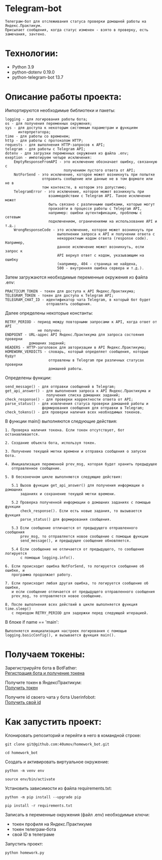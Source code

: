 # Telegram-bot

```
Телеграм-бот для отслеживания статуса проверки домашней работы на Яндекс.Практикум.
Присылает сообщения, когда статус изменен - взято в проверку, есть замечания, зачтено.
```

# Технологии:
- Python 3.9
- python-dotenv 0.19.0
- python-telegram-bot 13.7

# Описание работы проекта:

Импортируются необходимые библиотеки и пакеты:

    logging - для логирования работы бота;
    os - для получения переменных окружения;
    sys - для доступа к некоторым системным параметрам и функциям
          интерпретатора;
    time - для работы со временем;
    http - для работы с протоколом HTTP;
    requests - для выполнения HTTP-запросов к API;
    telegram - для работы с Telegram API;
    dotenv - для загрузки переменных окружения из файла .env;
    exeption - импотируем четыре исключения:
        EmptyResponseFromAPI - это исключение обозначает ошибку, связанную с
                               получением пустого ответа от API;
        NotForSend - это исключение, которое может возникнуть при попытке
                     отправить сообщение или данные не в том формате или не в
                     том контексте, в котором это допустимо;
        TelegramError - это исключение, которое может возникнуть при
                        взаимодействии с Telegram API. Такое исключение может
                        быть связано с различными ошибками, которые могут
                        произойти в процессе работы с Telegram API,
                        например: ошибки аутентификации, проблемы с сетевым
                        подключением, ограничениями на использование API и т.д.;
        WrongResponseCode - это исключение, которое может возникнуть при
                            выполнении запроса к API и получении ответа с
                            некорректным кодом ответа (response code). Например,
                            данное исключение может возникнуть, если запрос к
                            API вернул ответ с кодом, указывающим на ошибку
                            (например, 404 - страница не найдена,
                            500 - внутренняя ошибка сервера и т.д.).

Затем загружаются необходимые переменные окружения из файла .env:

    PRACTICUM_TOKEN - токен для доступа к API Яндекс.Практикума;
    TELEGRAM_TOKEN - токен для доступа к Telegram API;
    TELEGRAM_CHAT_ID - идентификатор чата Telegram, в который бот будет
                       отправлять сообщения.

Далее определены некоторые константы:

    RETRY_PERIOD - период между повторными запросами к API, когда ответ от API
                   не получен;
    ENDPOINT - URL-адрес API Яндекс.Практикума для запроса состояния проверки
               домашних заданий;
    HEADERS - HTTP-заголовок для авторизации в API Яндекс.Практикума;
    HOMEWORK_VERDICTS - словарь, который определяет сообщения, которые будут
                        отправлены в Telegram при различных статусах проверки
                        домашней работы.

Определены функции:

    send_message() - для отправки сообщений в Telegram;
    get_api_answer() - для выполнения запроса к API Яндекс.Практикума и
                       получения списка домашних заданий;
    check_response() - для проверки корректности ответа от API;
    parse_status() - для извлечения статуса проверки домашней работы и
                     формирования сообщения для отправки в Telegram;
    check_tokens() - для проверки наличия всех необходимых токенов.

В функции main() выполняются следующие действия:

    1. Проверка наличия токена. Если токен отсутствует, бот останавливается.

    2. Создание объекта бота, используя токен.

    3. Получение текущей метки времени и отправка сообщения о запуске бота.

    4. Инициализация переменной prev_msg, которая будет хранить предыдущее
       отправленное сообщение.

    5. В бесконечном цикле выполняются следующие действия:

       5.1 Вызов функции get_api_answer() для получения информации о домашних
           заданиях и сохранение текущей метки времени.

       5.2 Проверка полученной информации о домашних заданиях с помощью функции
           check_response(). Если есть новые задания, то вызывается функция
           parse_status() для формирования сообщения.

       5.3 Если сообщение отличается от предыдущего отправленного сообщения
           prev_msg, то отправляется новое сообщение с помощью функции
           send_message(), и предыдущее сообщение обновляется.

       5.4 Если сообщение не отличается от предыдущего, то сообщение логируется
           с помощью logging.info().

    6. Если происходит ошибка NotForSend, то логируется сообщение об ошибке, и
       программа продолжает работу.

    7. Если происходит любая другая ошибка, то логируется сообщение об ошибке,
       и если сообщение отличается от предыдущего отправленного сообщения
       prev_msg, то отправляется новое сообщение.

    8. После выполнения всех действий в цикле выполняется функция time.sleep()
       с периодом RETRY_PERIOD для задержки перед следующей итерацией.

В блоке if name == 'main':

    Выполняется инициализация настроек логирования с помощью
    logging.basicConfig(), и вызывается функция main().

# Получаем токены:

Зарегистрируйте бота в BotFather:<br>
<a href="https://t.me/BotFather" target="_blank">Регистрация бота и получение токена</a>

Получите токен в ЯндексПрактикум:<br>
<a href="https://oauth.yandex.ru/authorize?response_type=token&client_id=1d0b9dd4d652455a9eb710d450ff456a" target="_blank">Получить токен</a>

Получите id своего чата у бота Userinfobot:<br>
<a href="https://t.me/userinfobot" target="_blank">Получить свой id</a>

# Как запустить проект:

Клонировать репозиторий и перейти в него в командной строке:

```
git clone git@github.com:40umov/homework_bot.git
```

```
cd homework_bot
```

Cоздать и активировать виртуальное окружение:

```
python -m venv env
```

```
source env/bin/activate
```

Установить зависимости из файла requirements.txt:

```
python -m pip install --upgrade pip
```

```
pip install -r requirements.txt
```

Записать в переменные окружения (файл .env) необходимые ключи:
- токен профиля на Яндекс.Практикуме
- токен телеграм-бота
- свой ID в телеграме


Запустить проект:

```
python homework.py
```
